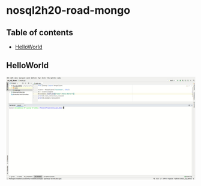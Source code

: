 # nosql2h20-road-mongo

## Table of contents
- [HelloWorld](##HelloWorld)

## HelloWorld

![res](HelloWorld/no_sql_screencast.gif)
